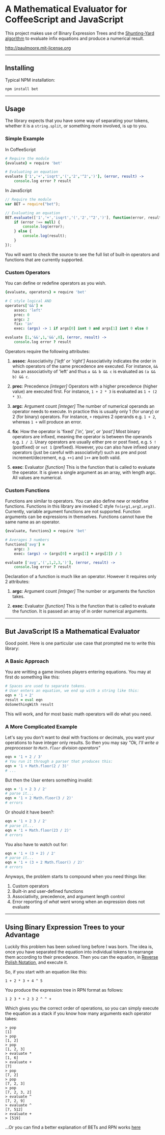 A Mathematical Evaluator for CoffeeScript and JavaScript
===

This project makes use of Binary Expression Trees and the [Shunting-Yard algorithm](http://en.wikipedia.org/wiki/Shunting-yard_algorithm) to evaluate infix equations and produce a numerical result.

http://paulmoore.mit-license.org

---
## Installing

Typical NPM installation:

```CoffeeScript
npm install bet
```

---
## Usage

The library expects that you have some way of separating your tokens, whether it is a `string.split`, or something more involved, is up to you.

### Simple Example

In CoffeeScript
```CoffeeScript
# Require the module
{evaluate} = require 'bet'

# Evaluating an equation
evaluate ['1','+','isqrt','(','2','^2',')'], (error, result) ->
    console.log error ? result
```

In JavaScript
```JavaScript
// Require the module
var BET = require("bet");

// Evaluating an equation
BET.evaluate(['1','+','isqrt','(','2','^2',')'], function(error, result) {
	if (error !== null) {
		console.log(error);
	} else {
		console.log(result);
	}
});
```

You will want to check the source to see the full list of built-in operators and functions that are currently supported.

### Custom Operators

You can define or redefine operators as you wish.

```CoffeeScript
{evaluate, operators} = require 'bet'

# C style logical AND
operators['&&'] =
    assoc: 'left'
    prec: 0
    argc: 2
    fix: 'in'
    exec: (args) -> 1 if args[0] isnt 0 and args[1] isnt 0 else 0

evaluate [1,'&&',1,'&&',0], (error, result) ->
	console.log error ? result
```

Operators require the following attributes:

1. __assoc__: Associativity _['left' or 'right']_ Associativity indicates the order in which operators of the same precedence are executed.  For instance, `&&` has an associativity of 'left' and thus `a && b && c` is evaluated as `(a && b) && c`.

2. __prec__: Precedence _[integer]_ Operators with a higher precedence (higher value) are executed first.  For instance, `1 + 2 * 3` is evaluated as `1 + (2 * 3)`.

3. __argc__: Argument count _[integer]_ The number of numerical operands an operator needs to execute.  In practice this is usually only 1 (for unary) or 2 (for binary) operators.  For instance, `+` requires 2 operands e.g. `1 + 2`, whereas `1 +` will produce an error.

4. __fix__: How the operator is 'fixed' _['in', 'pre', or 'post']_ Most binary operators are infixed, meaning the operator is between the operands e.g. `1 / 2`.  Unary operators are usually either pre or post fixed, e.g. `5 !` (postfixed) or `not 1` (prefixed).  However, you can also have infixed unary operators (just be careful with associativity!) such as pre and post increment/decrement, e.g. `++1` and `1++` are both valid.

5. __exec__: Evaluator _[function]_ This is the function that is called to evaluate the operator.  It is given a single argument as an array, with length argc.  All values are numerical.

### Custom Functions

Functions are similar to operators.  You can also define new or redefine functions.  Functions in this library are invoked C style `fn(arg1,arg2,arg3)`.  Currently, variable argument functions are not supported.  Function arguments can be expressions in themselves.  Functions cannot have the same name as an operator.

```CoffeeScript
{evaluate, functions} = require 'bet'

# Averages 3 numbers
functions['avg'] =
    argc: 3
    exec: (args) -> (args[0] + args[1] + args[2]) / 3

evaluate ['avg','(',1,2,3,')'], (error, result) ->
	console.log error ? result
```

Declaration of a function is much like an operator.  However it requires only 2 attributes:

1. __argc__: Argument count _[integer]_ The number or arguments the function takes.

2. __exec__: Evaluator _[function]_ This is the function that is called to evaluate the function.  It is passed an array of in order numerical arguments.

---
## But JavaScript IS a Mathematical Evaluator

Good point.  Here is one particular use case that prompted me to write this library:

### A Basic Approach

You are writting a game involves players entering equations.  You may at first do something like this:

```CoffeeScript
# Spaces are used to separate tokens.
# User enters an equation, we end up with a string like this:
eqn = '1 + 2'
result = eval eqn
doSomethingWith result
```

This will work, and for most basic math operators will do what you need.

### A More Complicated Example

Let's say you don't want to deal with fractions or decimals, you want your operations to have integer only results.  So then you may say _"Ok, I'll write a preprocessor to `Math.floor` division operators"_

```CoffeeScript
eqn = '1 + 2 / 3'
# You run it through a parser that produces this:
eqn = '1 + Math.floor(2 / 3)'
# ...
```

But then the User enters something invalid:

```CoffeeScript
eqn = '1 + 2 3 / 2'
# parse it...
eqn = '1 + 2 Math.floor(3 / 2)'
# errors
```

Or should it have been?:

```CoffeeScript
eqn = '1 + 2 3 / 2'
# parse it...
eqn = '1 + Math.floor(23 / 2)'
# errors
```

You also have to watch out for:

```CoffeeScript
eqn = '1 + (3 + 2) / 2'
# parse it...
eqn = '1 + (3 + 2 Math.floor() / 2)'
# errors
```

Anyways, the problem starts to compound when you need things like:

1. Custom operators
2. Built-in and user-defined functions
3. Associativity, precedence, and argument length control
4. Error reporting of _what_ went wrong when an expression does not evaluate

---
## Using Binary Expression Trees to your Advantage

Luckily this problem has been solved long before I was born.  The idea is, once you have separated the equation into individual tokens to rearrange them according to their precedence.  Then you can the equation, in [Reverse Polish Notation](http://en.wikipedia.org/wiki/Reverse_Polish_notation), and execute it.

So, if you start with an equation like this:

```
1 + 2 * 3 + 4 ^ 5
```

You produce the expression tree in RPN format as follows:

```
1 2 3 * + 2 3 2 ^ ^ +
```

Which gives you the correct order of operations, so you can simply execute the equation as a stack if you know how many arguments each operator takes:

```
> pop
[1]
> pop
[1, 2]
> pop
[1, 2, 3]
> evaluate *
[1, 6]
> evaluate +
[7]
> pop
[7, 2]
> pop
[7, 2, 3]
> pop
[7, 2, 3, 2]
> evaluate ^
[7, 2, 9]
> evaluate ^
[7, 512]
> evaluate +
> [519]
```

...Or you can find a better explanation of BETs and RPN works [here](http://en.wikipedia.org/wiki/Reverse_polish_notation)
